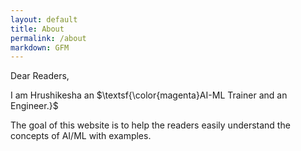 ```yaml
---
layout: default
title: About
permalink: /about
markdown: GFM
---
```


Dear Readers,

I am Hrushikesha an $\textsf{\color{magenta}AI-ML Trainer and an Engineer.}$

The goal of this website is to help the readers easily understand the concepts of AI/ML with examples.
